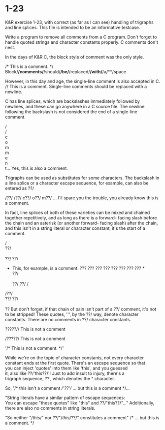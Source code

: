 1-23
====

K&R exercise 1-23, with correct (as far as I can see) handling of
trigraphs and line splices. This file is intended to be an
informative testcase.

Write a program to remove all comments from a C program. Don't forget
to handle quoted strings and character constants properly. C comments
don't nest.

In the days of K&R C, the block style of comment was the only style.

/* This is a comment. */
Block/**/comments/**/should/**/be/**/replaced/**/with/**/a/**/space.

However, in this day and age, the single-line comment is also
accepted in C.
// This is a comment.
Single-line comments should be replaced with a newline.

C has line splices, which are backslashes immediately followed by   \
newlines, and these can go anywhere in a C source file. The newline \
following the backslash is not considered the end of a single-line  \
comment.

/\
/\
c\
o\
m\
m\
e\
n\
t... Yes, this is also a comment.

Trigraphs can be used as substitutes for some characters. The
backslash in a line splice or a character escape sequence, for
example, can also be entered as ??/

/??/
/??/
c??/
o??/
m??/
... I'll spare you the trouble, you already know this is a comment.

In fact, line splices of both of these varieties can be mixed and
chained together repetitively, and as long as there is a forward-
facing slash before the chain and an asterisk (or another forward-
facing slash) after the chain, and this isn't in a string literal
or character constant, it's the start of a comment.

/\
??/
\
\
??/
??/
* This, for example, is a comment. ??? ??? ??? ??? ??? ??? ??? ??? *\
??/
\
\
??/
??/
/

/??/
\
??/
??/
\
\
?? But don't forget, if that chain of pain isn't part of a        ??/
   comment, it's not to be stripped! These quotes, '\'', by the   ??/
   way, denote character constants. There are no comments in      ??/
   character constants.

?????// This is not a comment

/?????/ This is not a comment

'/* This is not a comment. */'

While we're on the topic of character constants, not every character\
constant ends at the first quote. There's an escape sequence so that\
you can inject \'quotes\' into them like \'this\', and you guessed  \
it, also like ??/'this??/'! Just to add insult to injury, there's a \
trigraph sequence, ??', which denotes the ^ character.

So, '/* this isn't a comment */'??'/* ... but this is a comment */...

"String literals have a similar pattern of escape sequences:        \
You can escape \"these quotes\" like \"this\" and ??/"this??/"..."
Additionally, there are also no comments in string literals.

"So neither \"/*this*/\" nor ??/"/*this*/??/" constitutes a comment"
/* ... but this is a comment. */